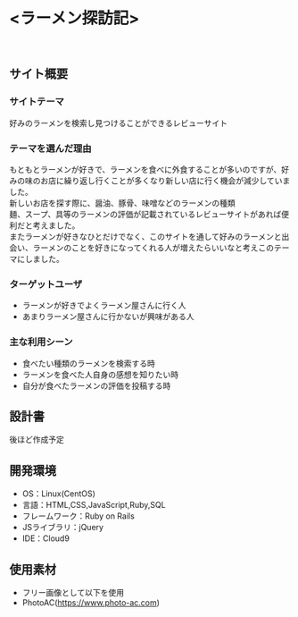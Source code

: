 # <ラーメン探訪記>
​
## サイト概要
### サイトテーマ
好みのラーメンを検索し見つけることができるレビューサイト
​
### テーマを選んだ理由
もともとラーメンが好きで、ラーメンを食べに外食することが多いのですが、好みの味のお店に繰り返し行くことが多くなり新しい店に行く機会が減少していました。  
新しいお店を探す際に、醤油、豚骨、味噌などのラーメンの種類  
麺、スープ、具等のラーメンの評価が記載されているレビューサイトがあれば便利だと考えました。  
またラーメンが好きなひとだけでなく、このサイトを通して好みのラーメンと出会い、ラーメンのことを好きになってくれる人が増えたらいいなと考えこのテーマにしました。
​
### ターゲットユーザ
- ラーメンが好きでよくラーメン屋さんに行く人
- あまりラーメン屋さんに行かないが興味がある人
​
### 主な利用シーン
- 食べたい種類のラーメンを検索する時
- ラーメンを食べた人自身の感想を知りたい時
- 自分が食べたラーメンの評価を投稿する時
​
## 設計書
後ほど作成予定
​
## 開発環境
- OS：Linux(CentOS)
- 言語：HTML,CSS,JavaScript,Ruby,SQL
- フレームワーク：Ruby on Rails
- JSライブラリ：jQuery
- IDE：Cloud9
​
## 使用素材
- フリー画像として以下を使用
- PhotoAC(https://www.photo-ac.com)
